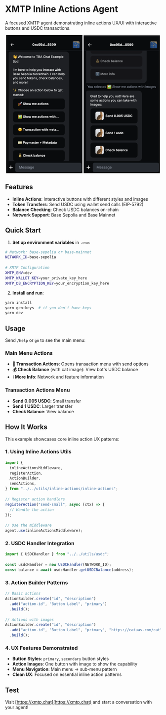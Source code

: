# XMTP Inline Actions Agent

A focused XMTP agent demonstrating inline actions UX/UI with interactive buttons and USDC transactions.

<p align="center">
  <img src="media/left.png" alt="Image 1" width="49%">
  <img src="media/right.png" alt="Image 2" width="49%">
</p>

## Features

- **Inline Actions**: Interactive buttons with different styles and images
- **Token Transfers**: Send USDC using wallet send calls (EIP-5792)
- **Balance Checking**: Check USDC balances on-chain
- **Network Support**: Base Sepolia and Base Mainnet

## Quick Start

1. **Set up environment variables** in `.env`:

```bash
# Network: base-sepolia or base-mainnet
NETWORK_ID=base-sepolia

# XMTP Configuration
XMTP_ENV=dev
XMTP_WALLET_KEY=your_private_key_here
XMTP_DB_ENCRYPTION_KEY=your_encryption_key_here
```

2. **Install and run**:

```bash
yarn install
yarn gen:keys  # if you don't have keys
yarn dev
```

## Usage

Send `/help` or `gm` to see the main menu:

### **Main Menu Actions**

- **💸 Transaction Actions**: Opens transaction menu with send options
- **💰 Check Balance** (with cat image): View bot's USDC balance
- **ℹ️ More Info**: Network and feature information

### **Transaction Actions Menu**

- **Send 0.005 USDC**: Small transfer
- **Send 1 USDC**: Larger transfer
- **Check Balance**: View balance

## How It Works

This example showcases core inline action UX patterns:

### **1. Using Inline Actions Utils**

```typescript
import {
  inlineActionsMiddleware,
  registerAction,
  ActionBuilder,
  sendActions,
} from "../../utils/inline-actions/inline-actions";

// Register action handlers
registerAction("send-small", async (ctx) => {
  // Handle the action
});

// Use the middleware
agent.use(inlineActionsMiddleware);
```

### **2. USDC Handler Integration**

```typescript
import { USDCHandler } from "../../utils/usdc";

const usdcHandler = new USDCHandler(NETWORK_ID);
const balance = await usdcHandler.getUSDCBalance(address);
```

### **3. Action Builder Patterns**

```typescript
// Basic actions
ActionBuilder.create("id", "description")
  .add("action-id", "Button Label", "primary")
  .build();

// Actions with images
ActionBuilder.create("id", "description")
  .add("action-id", "Button Label", "primary", "https://cataas.com/cat")
  .build();
```

### **4. UX Features Demonstrated**

- **Button Styles**: `primary`, `secondary` button styles
- **Action Images**: One button with image to show the capability
- **Menu Navigation**: Main menu → sub-menu pattern
- **Clean UX**: Focused on essential inline action patterns

## Test

Visit [https://xmtp.chat](https://xmtp.chat) and start a conversation with your agent!
